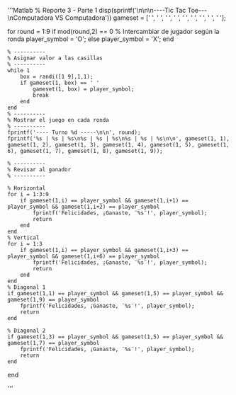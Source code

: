 '''Matlab
% Reporte 3 - Parte 1
disp(sprintf('\n\n\n----Tic Tac Toe---\nComputadora VS Computadora'))
gameset = [' ', ' ', ' ', ' ', ' ', ' ', ' ', ' ', ' '];

for round = 1:9
    if mod(round,2) == 0
    % Intercambiar de jugador según la ronda 
        player_symbol = 'O';
    else 
        player_symbol = 'X';
    end
    
    % ----------
    % Asignar valor a las casillas
    % ----------
    while 1
        box = randi([1 9],1,1);
        if gameset(1, box) == ' '
            gameset(1, box) = player_symbol;
            break
        end
    end
    % ----------
    % Mostrar el juego en cada ronda
    % ----------
    fprintf('---- Turno %d -----\n\n', round);
    fprintf('%s | %s | %s\n%s | %s | %s\n%s | %s | %s\n\n', gameset(1, 1), gameset(1, 2), gameset(1, 3), gameset(1, 4), gameset(1, 5), gameset(1, 6), gameset(1, 7), gameset(1, 8), gameset(1, 9));
    
    % ----------
    % Revisar al ganador
    % ----------
    
    % Horizontal
    for i = 1:3:9
        if gameset(1,i) == player_symbol && gameset(1,i+1) == player_symbol && gameset(1,i+2) == player_symbol 
            fprintf('Felicidades, ¡Ganaste, ¨%s¨!', player_symbol);
            return
        end
    end
    % Vertical
    for i = 1:3
        if gameset(1,i) == player_symbol && gameset(1,i+3) == player_symbol && gameset(1,i+6) == player_symbol 
            fprintf('Felicidades, ¡Ganaste, ¨%s¨!', player_symbol);
            return
        end
    end
    % Diagonal 1
    if gameset(1,1) == player_symbol && gameset(1,5) == player_symbol && gameset(1,9) == player_symbol 
        fprintf('Felicidades, ¡Ganaste, ¨%s¨!', player_symbol);
        return
    end 
    
    % Diagonal 2
    if gameset(1,3) == player_symbol && gameset(1,5) == player_symbol && gameset(1,7) == player_symbol 
        fprintf('Felicidades, ¡Ganaste, ¨%s¨!', player_symbol);
        return
    end    
end


'''
